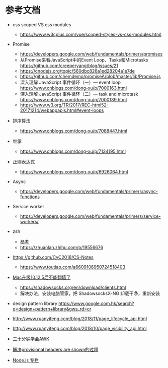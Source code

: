 # 参考文档

- css scoped VS css modules
  - https://www.w3cplus.com/vue/scoped-styles-vs-css-modules.html
- Promise
  - https://developers.google.com/web/fundamentals/primers/promises
  - 从Promise来看JavaScript中的Event Loop、Tasks和Microtasks https://github.com/creeperyang/blog/issues/21
  - https://cnodejs.org/topic/560dbc826a1ed28204a1e7de
  - https://github.com/chemdemo/promiseA/blob/master/lib/Promise.js
  - 深入理解 JavaScript 事件循环（一）— event loop https://www.cnblogs.com/dong-xu/p/7000163.html
  - 深入理解 JavaScript 事件循环（二）— task and microtask https://www.cnblogs.com/dong-xu/p/7000139.html
  - https://www.w3.org/TR/2017/REC-html52-20171214/webappapis.html#event-loops
- 排序算法
  - https://www.cnblogs.com/dong-xu/p/7088447.html
- 继承
  - https://www.cnblogs.com/dong-xu/p/7134195.html
- 正则表达式
  - https://www.cnblogs.com/dong-xu/p/6926064.html
- Async
  - https://developers.google.com/web/fundamentals/primers/async-functions
- Service worker
  - https://developers.google.com/web/fundamentals/primers/service-workers/
- zsh
  - [参考](https://leohxj.gitbooks.io/a-programmer-prepares/software/mac/softwares/zsh.html)
  - https://zhuanlan.zhihu.com/p/19556676
- https://github.com/CyC2018/CS-Notes
  - https://www.toutiao.com/a6609106950724518403
- [Mac升级10.12.5后不能翻墙了](https://github.com/shadowsocks/ShadowsocksX-NG/issues/371)
  - https://shadowsocks.org/en/download/clients.html
  - 解决办法，安装电脑管家，把 ShadowsocksX-NG 卸载干净，重新安装

- design pattern library https://www.google.com.hk/search?q=design+pattern+library&gws_rd=cr

- http://www.ruanyifeng.com/blog/2018/11/page_lifecycle_api.html
- http://www.ruanyifeng.com/blog/2018/10/page_visibility_api.html


- [三十分钟学会AWK](https://github.com/mylxsw/growing-up/blob/master/doc/%E4%B8%89%E5%8D%81%E5%88%86%E9%92%9F%E5%AD%A6%E4%BC%9AAWK.md)

- [解决provisional headers are shown的过程](https://blog.xinshangshangxin.com/2015/04/20/%E8%A7%A3%E5%86%B3provisional-headers-are-shown%E7%9A%84%E8%BF%87%E7%A8%8B/)
- [Node.js 专栏](https://www.yuque.com/egg/nodejs)
